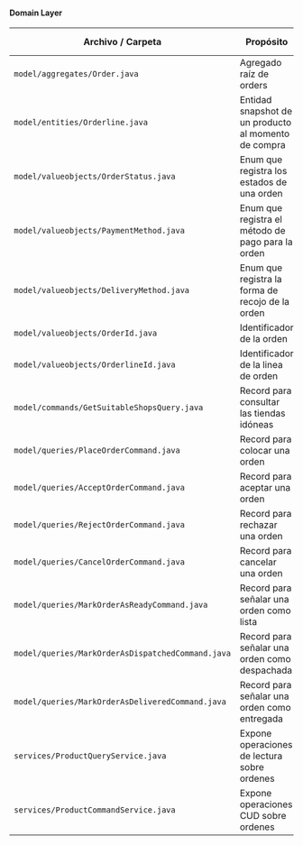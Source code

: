 #### Domain Layer

| Archivo / Carpeta                                 | Propósito                                            | Tipo de recurso |
| ------------------------------------------------- | ---------------------------------------------------- | --------------- |
| `model/aggregates/Order.java`                     | Agregado raíz de orders                              | Aggregate       |
| `model/entities/Orderline.java`                   | Entidad snapshot de un producto al momento de compra | Entity          |
| `model/valueobjects/OrderStatus.java`             | Enum que registra los estados de una orden           | Value object    |
| `model/valueobjects/PaymentMethod.java`           | Enum que registra el método de pago para la orden    | Value object    |
| `model/valueobjects/DeliveryMethod.java`          | Enum que registra la forma de recojo de la orden     | Value object    |
| `model/valueobjects/OrderId.java`                 | Identificador de la orden                            | Value object    |
| `model/valueobjects/OrderlineId.java`             | Identificador de la linea de orden                   | Value object    |
| `model/commands/GetSuitableShopsQuery.java`       | Record para consultar las tiendas idóneas            | Query           |
| `model/queries/PlaceOrderCommand.java`            | Record para colocar una orden                        | Command         |
| `model/queries/AcceptOrderCommand.java`           | Record para aceptar una orden                        | Command         |
| `model/queries/RejectOrderCommand.java`           | Record para rechazar una orden                       | Command         |
| `model/queries/CancelOrderCommand.java`           | Record para cancelar una orden                       | Command         |
| `model/queries/MarkOrderAsReadyCommand.java`      | Record para señalar una orden como lista             | Command         |
| `model/queries/MarkOrderAsDispatchedCommand.java` | Record para señalar una orden como despachada        | Command         |
| `model/queries/MarkOrderAsDeliveredCommand.java`  | Record para señalar una orden como entregada         | Command         |
| `services/ProductQueryService.java`               | Expone operaciones de lectura sobre ordenes          | Query Service   |
| `services/ProductCommandService.java`             | Expone operaciones CUD sobre ordenes                 | Command Service |